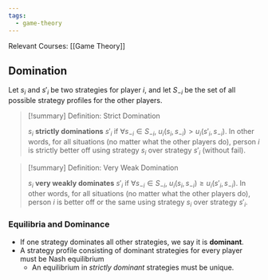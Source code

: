 ```yaml
---
tags:
  - game-theory
---
```

Relevant Courses: [[Game Theory]]

## Domination

Let $s_i$ and $s'_i$ be two strategies for player $i$, and let $S_{-i}$ be the set of all possible strategy profiles for the other players.

> [!summary] Definition: Strict Domination
> 
> $s_i$ **strictly dominations** $s'_i$ if $\forall s_{-i} \in S_{-i}$, $u_i(s_i, s_{-i}) > u_i(s'_i, s_{-i})$. In other words, for all situations (no matter what the other players do), person $i$ is strictly better off using strategy $s_i$ over strategy $s'_i$ (without fail).

> [!summary] Definition: Very Weak Domination
>
> $s_i$ **very weakly dominates** $s'_i$ if $\forall s_{-i} \in S_{-i}$, $u_i(s_i, s_{-i}) \geq u_i(s'_i, s_{-i})$. In other words, for all situations (no matter what the other players do), person $i$ is better off or the same using strategy $s_i$ over strategy $s'_i$.


### Equilibria and Dominance

* If one strategy dominates all other strategies, we say it is **dominant**.
* A strategy profile consisting of dominant strategies for every player must be Nash equilibrium
	* An equilibrium in *strictly dominant* strategies must be unique.
